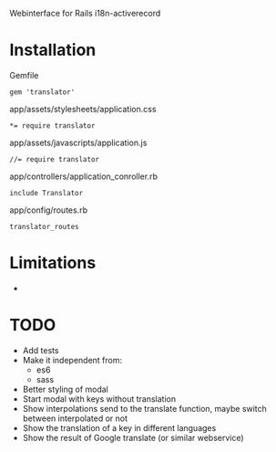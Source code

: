 Webinterface for Rails i18n-activerecord

# Installation

Gemfile

`gem 'translator'`

app/assets/stylesheets/application.css

`*= require translator`

app/assets/javascripts/application.js

`//= require translator`

app/controllers/application_conroller.rb

`include Translator`

app/config/routes.rb

`translator_routes`

# Limitations

-

# TODO
  - Add tests
  - Make it independent from:
    - es6
    - sass
  - Better styling of modal
  - Start modal with keys without translation
  - Show interpolations send to the translate function, maybe switch between interpolated or not
  - Show the translation of a key in different languages
  - Show the result of Google translate (or similar webservice)
